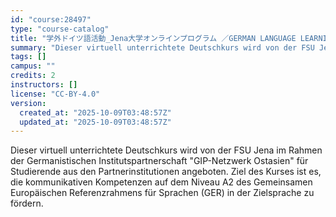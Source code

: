 ```yaml
---
id: "course:28497"
type: "course-catalog"
title: "学外ドイツ語活動_Jena大学オンラインプログラム ／GERMAN LANGUAGE LEARNING BEYOND THE CLASSROOM"
summary: "Dieser virtuell unterrichtete Deutschkurs wird von der FSU Jena im Rahmen der Germanistischen Institutspartnerschaft \"GI…"
tags: []
campus: ""
credits: 2
instructors: []
license: "CC-BY-4.0"
version:
  created_at: "2025-10-09T03:48:57Z"
  updated_at: "2025-10-09T03:48:57Z"
---
```

Dieser virtuell unterrichtete Deutschkurs wird von der FSU Jena im Rahmen der Germanistischen Institutspartnerschaft "GIP-Netzwerk Ostasien" für Studierende aus den Partnerinstitutionen angeboten. Ziel des Kurses ist es, die kommunikativen Kompetenzen auf dem Niveau A2 des Gemeinsamen Europäischen Referenzrahmens für Sprachen (GER) in der Zielsprache zu fördern.
